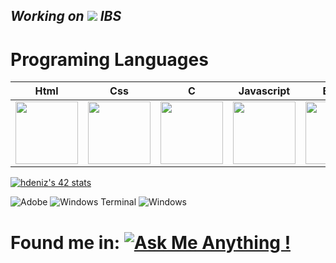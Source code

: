 ## _Working on <img src="https://cdn.discordapp.com/attachments/759517116801351762/1027305129189318676/animation.gif" sttle="image-rendering: pixelated;"> IBS_

# Programing Languages
|Html|Css|C|Javascript|Batch|Pascal|ActionScript|Assembly|Wikidot
|:-:|:-:|:-:|:-:|:-:|:-:|:-:|:-:|:-:|
|<img style="width: 100px; height: 100px;" src="https://cdn.discordapp.com/attachments/630843149778157623/1032648251763068958/68747470733a2f2f6d656469612e67697068792e636f6d2f6d656469612f51737347456d706b79454f684243623765312f67697068792e676966.gif">|<img style="width: 100px; height: 100px;" src="https://cdn.discordapp.com/attachments/630843149778157623/1032648252132175942/68747470733a2f2f6d656469612e67697068792e636f6d2f6d656469612f43454874464833724a3678646842554b49542f67697068792e676966.gif">|<img style="width: 100px; height: 100px;" src="https://cdn.discordapp.com/attachments/630843149778157623/1032648843352887307/68747470733a2f2f75706c6f61642e77696b696d656469612e6f72672f77696b6970656469612f636f6d6d6f6e732f7468756d622f312f31382f435f50726f6772616d6d696e675f4c616e67756167652e7376672f3132303070782d435f50726f6772616d6d696e675f4c616e67756167652e7376672e70.png">|<img style="width: 100px; height: 100px;" src="https://cdn.discordapp.com/attachments/630843149778157623/1032648843684220948/js.png">|<img style="width: 100px; height: 100px;" src="https://cdn.discordapp.com/attachments/630843149778157623/1032645144723324954/batch-file-commands.png">|<img style="width: 100px; height: 100px;" src="https://cdn.discordapp.com/attachments/630843149778157623/1032647065181880360/unknown.png">|<img style="width: 100px; height: 100px;" src="https://cdn.discordapp.com/attachments/630843149778157623/1032647343763378176/unknown.png">|<img style="width: 100px; height: 100px;" src="https://cdn.discordapp.com/attachments/630843149778157623/1032646471780147331/unknown.png">|<img style="width: 100px; height: 100px;" src="https://cdn.discordapp.com/attachments/630843149778157623/1032646694862594088/unknown.png">

[![hdeniz's 42 stats](https://badge.mediaplus.ma/darkgray/hdeniz?1337Badge=off&UM6P=off)](https://profile.intra.42.fr/users/hdeniz)

![Adobe](https://img.shields.io/badge/adobe-%23FF0000.svg?style=for-the-badge&logo=adobe&logoColor=white) ![Windows Terminal](https://img.shields.io/badge/Windows%20Terminal-%234D4D4D.svg?style=for-the-badge&logo=windows-terminal&logoColor=white) ![Windows](https://img.shields.io/badge/Windows-0078D6?style=for-the-badge&logo=windows&logoColor=white)

# Found me in: [![Ask Me Anything !](https://img.shields.io/badge/Discord-%237289DA.svg?style=for-the-badge&logo=discord&logoColor=white)](https://discord.gg/jS84waHnrU)
